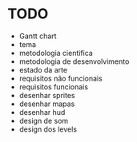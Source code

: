 # TODO

* Gantt chart
* tema
* metodologia cientifica
* metodologia de desenvolvimento
* estado da arte
* requisitos não funcionais
* requisitos funcionais
* desenhar sprites
* desenhar mapas
* desenhar hud
* design de som
* design dos levels
